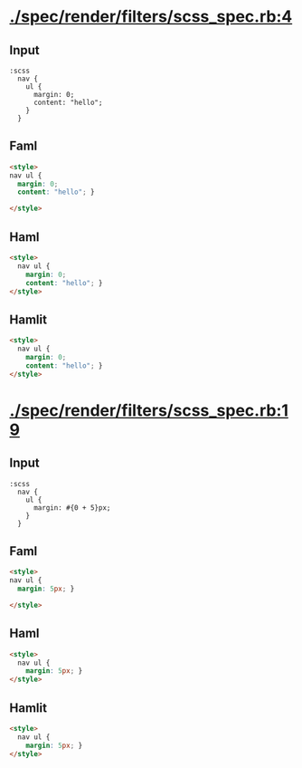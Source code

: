 # [./spec/render/filters/scss_spec.rb:4](../../../../spec/render/filters/scss_spec.rb#L4)
## Input
```haml
:scss
  nav {
    ul {
      margin: 0;
      content: "hello";
    }
  }

```

## Faml
```html
<style>
nav ul {
  margin: 0;
  content: "hello"; }

</style>

```

## Haml
```html
<style>
  nav ul {
    margin: 0;
    content: "hello"; }
</style>

```

## Hamlit
```html
<style>
  nav ul {
    margin: 0;
    content: "hello"; }
</style>

```

# [./spec/render/filters/scss_spec.rb:19](../../../../spec/render/filters/scss_spec.rb#L19)
## Input
```haml
:scss
  nav {
    ul {
      margin: #{0 + 5}px;
    }
  }

```

## Faml
```html
<style>
nav ul {
  margin: 5px; }

</style>

```

## Haml
```html
<style>
  nav ul {
    margin: 5px; }
</style>

```

## Hamlit
```html
<style>
  nav ul {
    margin: 5px; }
</style>

```

